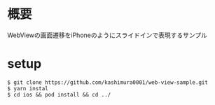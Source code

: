 # 概要
WebViewの画面遷移をiPhoneのようにスライドインで表現するサンプル

# setup
```
$ git clone https://github.com/kashimura0001/web-view-sample.git
$ yarn instal
$ cd ios && pod install && cd ../
```
